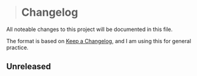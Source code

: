 ># Changelog
All noteable changes to this project will be documented in this file.

The format is based on [Keep a Changelog](https://keepachangelog.com/en/1.0.0/), and I am using this for general practice.

## Unreleased
